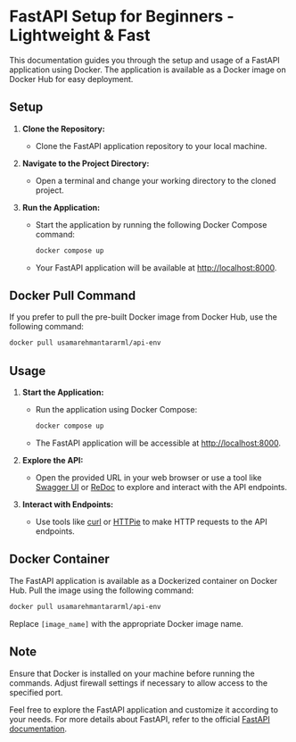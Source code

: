 # FastAPI Setup for Beginners - Lightweight & Fast

This documentation guides you through the setup and usage of a FastAPI application using Docker. The application is available as a Docker image on Docker Hub for easy deployment.

## Setup

1. **Clone the Repository:**
   - Clone the FastAPI application repository to your local machine.

2. **Navigate to the Project Directory:**
   - Open a terminal and change your working directory to the cloned project.

3. **Run the Application:**
   - Start the application by running the following Docker Compose command:
     ```bash
     docker compose up
     ```
   - Your FastAPI application will be available at [http://localhost:8000](http://localhost:8000).

## Docker Pull Command

If you prefer to pull the pre-built Docker image from Docker Hub, use the following command:

```bash
docker pull usamarehmantararml/api-env
```

## Usage

1. **Start the Application:**
   - Run the application using Docker Compose:
     ```bash
     docker compose up
     ```
   - The FastAPI application will be accessible at [http://localhost:8000](http://localhost:8000).

2. **Explore the API:**
   - Open the provided URL in your web browser or use a tool like [Swagger UI](http://localhost:8000/docs) or [ReDoc](http://localhost:8000/redoc) to explore and interact with the API endpoints.

3. **Interact with Endpoints:**
   - Use tools like [curl](https://curl.se/) or [HTTPie](https://httpie.io/) to make HTTP requests to the API endpoints.

## Docker Container

The FastAPI application is available as a Dockerized container on Docker Hub. Pull the image using the following command:

```bash
docker pull usamarehmantararml/api-env
```

Replace `[image_name]` with the appropriate Docker image name.

## Note

Ensure that Docker is installed on your machine before running the commands. Adjust firewall settings if necessary to allow access to the specified port.

Feel free to explore the FastAPI application and customize it according to your needs. For more details about FastAPI, refer to the official [FastAPI documentation](https://fastapi.tiangolo.com/).
